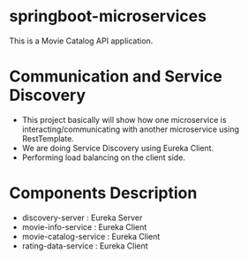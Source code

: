# springboot-microservices
This is a Movie Catalog API application.

# Communication and Service Discovery
- This project basically will show how one microservice is interacting/communicating with another microservice using RestTemplate.
- We are doing Service Discovery using Eureka Client.
- Performing load balancing on the client side.

# Components Description
- discovery-server : Eureka Server
- movie-info-service : Eureka Client
- movie-catalog-service : Eureka Client
- rating-data-service : Eureka Client
